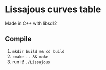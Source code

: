 # Lissajous curves table
Made in C++ with libsdl2

## Compile
1. `mkdir build && cd build`
2. `cmake .. && make`
3. run it! `./Lissajous`
